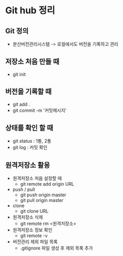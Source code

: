 # Git hub 정리

## Git 정의
- 분산버전관리시스템 -> 로컬에서도 버전을 기록하고 관리

## 저장소 처음 만들 때
- git init

## 버전을 기록할 때
- git add .
- git commit -m '커밋메시지'

## 상태를 확인 할 때
- git status : 1통, 2통
- git log : 커밋 확인

## 원격저장소 활용
- 원격저장소 처음 설정할 때
    - git remote add origin URL
- push / pull
    - git push origin master
    - git pull origin master
- clone
    - git clone URL
- 원격저장소 삭제
    - git remote rm <원격저장소>
- 원격저장소 정보 확인
    - git remote -v
- 버전관리 제외 파일 목록
    - .gitignore 파일 생성 후 제외 목록 추가